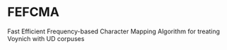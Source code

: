 # FEFCMA
Fast Efficient Frequency-based Character Mapping Algorithm for treating Voynich with UD corpuses

